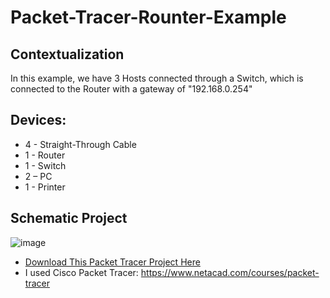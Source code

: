 # Packet-Tracer-Rounter-Example

## Contextualization
In this example, we have 3 Hosts connected through a Switch, which is connected to the Router with a gateway of "192.168.0.254"

## Devices:
- 4 - Straight-Through Cable
- 1 - Router
- 1 - Switch
- 2 – PC
- 1 - Printer

## Schematic Project
![image](https://github.com/KaikyM/Packet-Tracer-Rounter-Example/assets/127446435/96530bbd-fea4-4f2a-8524-73b5273c937d)
- [Download This Packet Tracer Project Here](Router-Example.pkt)
- I used Cisco Packet Tracer: https://www.netacad.com/courses/packet-tracer
